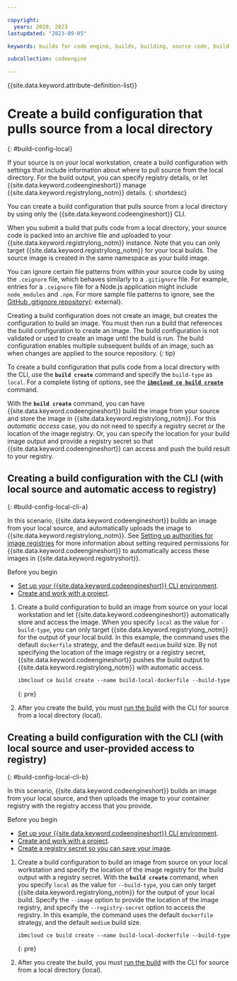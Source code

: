 ```yaml
---

copyright:
  years: 2020, 2023
lastupdated: "2023-09-05"

keywords: builds for code engine, builds, building, source code, build run, application image builds for code engine, job image builds for code engine, container image builds with code engine, registry secret, registry access secret

subcollection: codeengine

---
```


{{site.data.keyword.attribute-definition-list}}

# Create a build configuration that pulls source from a local directory
{: #build-config-local}

If your source is on your local workstation, create a build configuration with settings that include information about where to pull source from the local directory. For the build output, you can specify registry details, or let {{site.data.keyword.codeengineshort}} manage {{site.data.keyword.registrylong_notm}} details. 
{: shortdesc}

You can create a build configuration that pulls source from a local directory by using only the {{site.data.keyword.codeengineshort}} CLI. 

When you submit a build that pulls code from a local directory, your source code is packed into an archive file and uploaded to your {{site.data.keyword.registrylong_notm}} instance. Note that you can only target {{site.data.keyword.registrylong_notm}} for your local builds. The source image is created in the same namespace as your build image. 

You can ignore certain file patterns from within your source code by using the `.ceignore` file, which behaves similarly to a `.gitignore` file. For example, entries for a `.ceignore` file for a Node.js application might include `node_modules` and `.npm`. For more sample file patterns to ignore, see the [GitHub .gitignore repository](https://github.com/github/gitignore){: external}.

Creating a build configuration does not create an image, but creates the configuration to build an image. You must then run a build that references the build configuration to create an image. The build configuration is not validated or used to create an image until the build is run. The build configuration enables multiple subsequent builds of an image, such as when changes are applied to the source repository.
{: tip}

To create a build configuration that pulls code from a local directory with the CLI, use the **`build create`** command and specify the `build-type` as `local`. For a complete listing of options, see the [**`ibmcloud ce build create`**](/docs/codeengine?topic=codeengine-cli#cli-build-create) command.

With the **`build create`** command, you can have {{site.data.keyword.codeengineshort}} build the image from your source and store the image in {{site.data.keyword.registrylong_notm}}. For this *automatic access* case, you do not need to specify a registry secret or the location of the image registry. Or, you can specify the location for your build image output and provide a registry secret so that {{site.data.keyword.codeengineshort}} can access and push the build result to your registry.


## Creating a build configuration with the CLI (with local source and automatic access to registry)
{: #build-config-local-cli-a}

In this scenario, {{site.data.keyword.codeengineshort}} builds an image from your local source, and automatically uploads the image to {{site.data.keyword.registrylong_notm}}. See [Setting up authorities for image registries](/docs/codeengine?topic=codeengine-add-registry#authorities-registry) for more information about setting required permissions for {{site.data.keyword.codeengineshort}} to automatically access these images in {{site.data.keyword.registryshort}}.

Before you begin

- [Set up your {{site.data.keyword.codeengineshort}} CLI environment](/docs/codeengine?topic=codeengine-install-cli).
- [Create and work with a project](/docs/codeengine?topic=codeengine-manage-project).

1. Create a build configuration to build an image from source on your local workstation and let {{site.data.keyword.codeengineshort}} automatically store and access the image. When you specify `local` as the value for `-build-type`, you can only target {{site.data.keyword.registrylong_notm}} for the output of your local build. In this example, the command uses the default `dockerfile` strategy, and the default `medium` build size. By not specifying the location of the image registry or a registry secret, {{site.data.keyword.codeengineshort}} pushes the build output to {{site.data.keyword.registrylong_notm}} with automatic access. 

    ```txt
    ibmcloud ce build create --name build-local-dockerfile --build-type local 
    ```
    {: pre}

2. After you create the build, you must [run the build](#build-run-cli-local) with the CLI for source from a local directory (local).


## Creating a build configuration with the CLI (with local source and user-provided access to registry)
{: #build-config-local-cli-b}

In this scenario, {{site.data.keyword.codeengineshort}} builds an image from your local source, and then uploads the image to your container registry with the registry access that you provide. 

Before you begin

- [Set up your {{site.data.keyword.codeengineshort}} CLI environment](/docs/codeengine?topic=codeengine-install-cli).
- [Create and work with a project](/docs/codeengine?topic=codeengine-manage-project).
- [Create a registry secret so you can save your image](/docs/codeengine?topic=codeengine-add-registry).

1. Create a build configuration to build an image from source on your local workstation and specify the location of the image registry for the build output with a registry secret. With the **`build create`** command, when you specify `local` as the value for `--build-type`, you can only target {{site.data.keyword.registrylong_notm}} for the output of your local build. Specify the `--image` option to provide the location of the image registry, and specify the `--registry-secret` option to access the registry. In this example, the command uses the default `dockerfile` strategy, and the default `medium` build size. 


    ```txt
    ibmcloud ce build create --name build-local-dockerfile --build-type local --image us.icr.io/mynamespace/codeengine-build --registry-secret myregistry 
    ```
    {: pre}

2. After you create the build, you must [run the build](#build-run-cli-local) with the CLI for source from a local directory (local).


